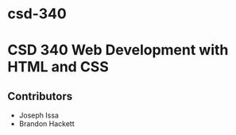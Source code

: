 # csd-340

# CSD 340 Web Development with HTML and CSS

## Contributors

* Joseph Issa
* Brandon Hackett
